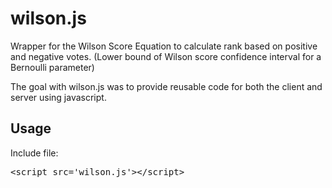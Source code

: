 # wilson.js

Wrapper for the Wilson Score Equation to calculate rank based on positive and negative votes. (Lower bound of Wilson score confidence interval for a Bernoulli parameter)

The goal with wilson.js was to provide reusable code for both the client and server using javascript.

## Usage

Include file:
<pre>
&lt;script src='wilson.js'&gt;&lt;/script&gt;
</pre>